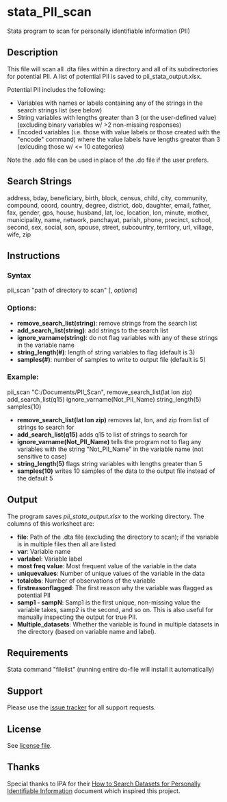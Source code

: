 # stata_PII_scan
Stata program to scan for personally identifiable information (PII)

## Description

This file will scan all .dta files within a directory and all of its subdirectories for potential PII. A list of potential PII is saved to pii_stata_output.xlsx.

Potential PII includes the following: 
- Variables with names or labels containing any of the strings in the search strings list (see below)
- String variables with lengths greater than 3 (or the user-defined value)(excluding binary variables w/ >2 non-missing responses)
- Encoded variables (i.e. those with value labels or those created with the "encode" command) where the value labels have lengths greater than 3 (exlcuding those w/ <= 10 categories)

Note the .ado file can be used in place of the .do file if the user prefers. 

## Search Strings 
address, bday, beneficiary, birth, block, census, child, city, community, compound, coord, country, degree, district, dob, daughter, email, father, fax, gender, gps, house, husband, lat, loc, location, lon, minute, mother, municipality, name, network, panchayat, parish, phone, precinct, school, second, sex, social, son, spouse, street, subcountry, territory, url, village, wife, zip

## Instructions

### Syntax

pii_scan "path of directory to scan" [, *options*]

### Options:
* **remove_search_list(string)**: remove strings from the search list
* **add_search_list(string)**: add strings to the search list 
* **ignore_varname(string)**: do not flag variables with any of these strings in the variable name
* **string_length(#)**: length of string variables to flag (default is 3)
* **samples(#)**: number of samples to write to output file (default is 5) 

### Example: 

pii_scan "C:/Documents/PII_Scan", remove_search_list(lat lon zip) add_search_list(q15) ignore_varname(Not_PII_Name) string_length(5) samples(10)
* **remove_search_list(lat lon zip)** removes lat, lon, and zip from list of strings to search for 
* **add_search_list(q15)** adds q15 to list of strings to search for 
* **ignore_varname(Not_PII_Name)** tells the program not to flag any variables with the string "Not_PII_Name" in the variable name (not sensitive to case)
* **string_length(5)** flags string variables with lengths greater than 5
* **samples(10)** writes 10 samples of the data to the output file instead of the default 5

## Output 
The program saves *pii_stata_output.xlsx* to the working directory. The columns of this worksheet are: 
* **file**: Path of the .dta file (excluding the directory to scan); if the variable is in multiple files then all are listed
* **var**: Variable name
* **varlabel**: Variable label
* **most freq value**: Most frequent value of the variable in the data
* **uniquevalues**: Number of unique values of the variable in the data
* **totalobs**: Number of observations of the variable
* **firstreasonflagged**: The first reason why the variable was flagged as potential PII
* **samp1 - sampN**: Samp1 is the first unique, non-missing value the variable takes, samp2 is the second, and so on. This is also useful for manually inspecting the output for true PII.
* **Multiple_datasets**: Whether the variable is found in multiple datasets in the directory (based on variable name and label).

## Requirements

Stata command "filelist" (running entire do-file will install it automatically)

## Support

Please use the [issue tracker](https://github.com/mbcarlos96/stata_PII_scan/issues) for all support requests.

## License

See [license file](LICENSE).

## Thanks
Special thanks to IPA for their [How to Search Datasets for Personally Identifiable Information](http://www.poverty-action.org/sites/default/files/Guideline_How-to-Search-Datasets-for-PII.pdf) document which inspired this project.
